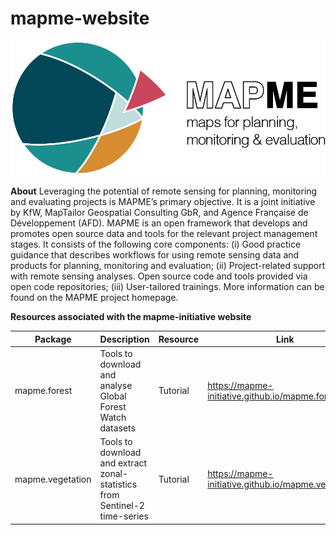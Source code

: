 # mapme-website
![mapme-logo](assets/mapme-logo.png)


**About**
Leveraging the potential of remote sensing for planning, monitoring and evaluating projects is MAPME’s primary objective. It is a joint initiative by KfW, MapTailor Geospatial Consulting GbR, and Agence Française de Développement (AFD). MAPME is an open framework that develops and promotes open source data and tools for the relevant project management stages. It consists of the following core components: (i) Good practice guidance that describes workflows for using remote sensing data and products for planning, monitoring and evaluation; (ii) Project-related support with remote sensing analyses. Open source code and tools provided via open code repositories; (iii) User-tailored trainings. More information can be found on the MAPME project homepage.


**Resources associated with the mapme-initiative website**

| Package          | Description                                                  | Resource | Link                                                 |
| ---------------- | ------------------------------------------------------------ | -------- | ---------------------------------------------------- |
| mapme.forest     | Tools to download and analyse Global Forest Watch datasets   | Tutorial | https://mapme-initiative.github.io/mapme.forest/     |
| mapme.vegetation | Tools to download and extract zonal-statistics from Sentinel-2 time-series | Tutorial | https://mapme-initiative.github.io/mapme.vegetation/ |

